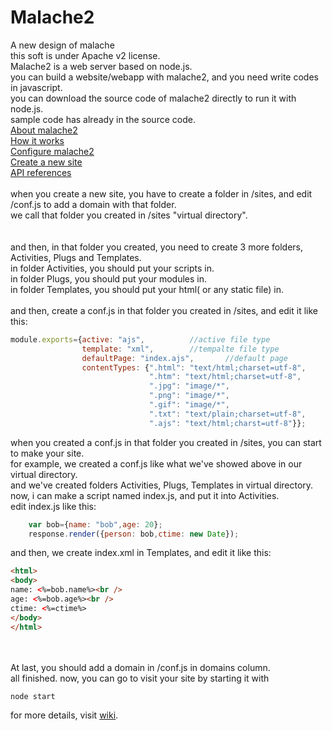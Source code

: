 Malache2
========

A new design of malache<br />
this soft is under Apache v2 license.
<br />
Malache2 is a web server based on node.js.<br />
you can build a website/webapp with malache2, and you need write codes in javascript.<br />
you can download the source code of malache2 directly to run it with node.js.<br />
sample code has already in the source code.<br />
[About malache2](https://github.com/malpower/Malache2/wiki/About-malache2)<br />
[How it works](https://github.com/malpower/Malache2/wiki/How-It-Works)<br />
[Configure malache2](https://github.com/malpower/Malache2/wiki/Configure-ma)<br />
[Create a new site](https://github.com/malpower/Malache2/wiki/Create-a-new)<br />
[API references](https://github.com/malpower/Malache2/wiki/API-References)<br />
<br />
when you create a new site, you have to create a folder in /sites, and edit /conf.js to add a domain with that folder.<br />
we call that folder you created in /sites "virtual directory".<br />
<br />
<br />
and then, in that folder you created, you need to create 3 more folders, Activities, Plugs and Templates.<br />
in folder Activities, you should put your scripts in.<br />
in folder Plugs, you should put your modules in.<br />
in folder Templates, you should put your html( or any static file) in.<br />
<br />
and then, create a conf.js in that folder you created in /sites, and edit it like this:<br />
```javascript
module.exports={active: "ajs",			//active file type
                template: "xml",		//tempalte file type	
                defaultPage: "index.ajs",		//default page
                contentTypes: {".html": "text/html;charset=utf-8",
                               ".htm": "text/html;charset=utf-8",
                               ".jpg": "image/*",
                               ".png": "image/*",
                               ".gif": "image/*",
                               ".txt": "text/plain;charset=utf-8",
                               ".ajs": "text/html;charst=utf-8"}};
```
when you created a conf.js in that folder you created in /sites, you can start to make your site.<br />
for example, we created a conf.js like what we've showed above in our virtual directory.<br />
and we've created folders Activities, Plugs, Templates in virtual directory.<br />
now, i can make a script named index.js, and put it into Activities.<br />
edit index.js like this:
```javascript
	var bob={name: "bob",age: 20};
	response.render({person: bob,ctime: new Date});
```


and then, we create index.xml in Templates, and edit it like this: 
```html
<html>
<body>
name: <%=bob.name%><br />
age: <%=bob.age%><br />
ctime: <%=ctime%>
</body>
</html>
```
<br /><br />
At last, you should add a domain in /conf.js in domains column.<br />
all finished. now, you can go to visit your site by starting it with 
```bash
node start
```
for more details, visit [wiki](https://github.com/malpower/Malache2/wiki).
